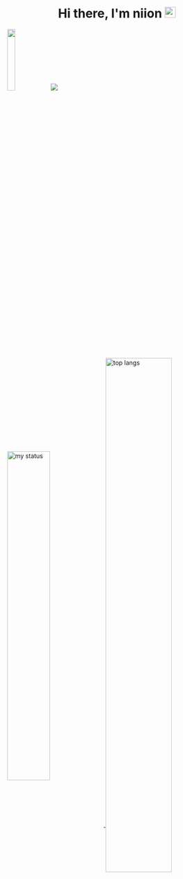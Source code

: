 <h1 align="center"> Hi there, I'm niion <img src="https://media.giphy.com/media/hvRJCLFzcasrR4ia7z/giphy.gif" width="25"> </h1>

<p align="left">
 <img width="19%" src="https://github.com/niiion/niiion/assets/152021447/a7faa153-b09a-4d78-bb05-2644c728d7d3">
 <a href="https://hits.seeyoufarm.com"><img src="https://hits.seeyoufarm.com/api/count/incr/badge.svg?url=https%3A%2F%2Fgithub.com%2Fniiion%2Fhit-counter&count_bg=%234A585E&title_bg=%239FB2BE&icon=github.svg&icon_color=%23E7E7E7&title=hits&edge_flat=false"/></a>
</p>
  
<p align="justify">
  <a href="https://github.com/niiion">
    <img alt="my status" align="center" width="44%" src="https://github-readme-stats.vercel.app/api?username=niiion&count_private=true&theme=graywhite&hide_title=true&show_icons=true&hide_border=true"/>
  </a>
  <a href="https://github.com/niiion">
    <img alt="top langs" align="center" width="55%" src="https://github-readme-stats.vercel.app/api/top-langs/?username=niiion&layout=compact&theme=graywhite&hide_title=true&hide_border=true"/>
  </a>
</p>



